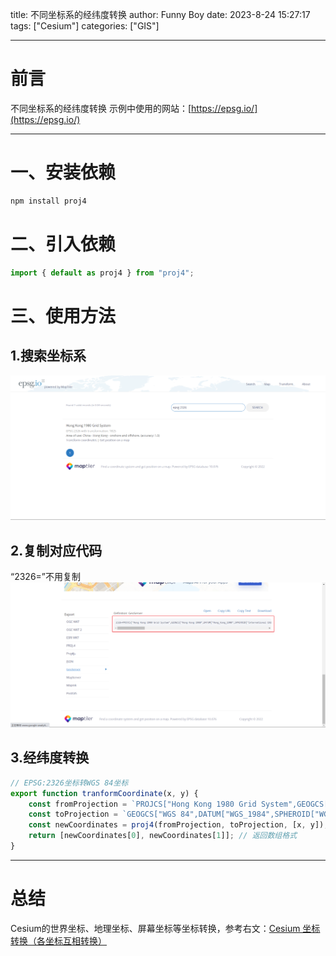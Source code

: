 title: 不同坐标系的经纬度转换
author: Funny Boy
date: 2023-8-24 15:27:17
tags: ["Cesium"]
categories: ["GIS"]

---

# 前言
不同坐标系的经纬度转换
示例中使用的网站：[https://epsg.io/](https://epsg.io/)

---
# 一、安装依赖

```powershell
npm install proj4
```

# 二、引入依赖

```javascript
import { default as proj4 } from "proj4";
```
# 三、使用方法
## 1.搜索坐标系
![在这里插入图片描述](https://raw.githubusercontent.com/752841728/hexo-picture/main/img/6-1.png)
## 2.复制对应代码
“2326=”不用复制
![在这里插入图片描述](https://raw.githubusercontent.com/752841728/hexo-picture/main/img/6-2.png)

## 3.经纬度转换

```javascript
// EPSG:2326坐标转WGS 84坐标
export function tranformCoordinate(x, y) {
	const fromProjection = `PROJCS["Hong Kong 1980 Grid System",GEOGCS["Hong Kong 1980",DATUM["Hong_Kong_1980",SPHEROID["International 1924",6378388,297],TOWGS84[-162.619,-276.959,-161.764,-0.067753,2.243648,1.158828,-1.094246]],PRIMEM["Greenwich",0,AUTHORITY["EPSG","8901"]],UNIT["degree",0.0174532925199433,AUTHORITY["EPSG","9122"]],AUTHORITY["EPSG","4611"]],PROJECTION["Transverse_Mercator"],PARAMETER["latitude_of_origin",22.3121333333333],PARAMETER["central_meridian",114.178555555556],PARAMETER["scale_factor",1],PARAMETER["false_easting",836694.05],PARAMETER["false_northing",819069.8],UNIT["metre",1,AUTHORITY["EPSG","9001"]],AUTHORITY["EPSG","2326"]]`;
	const toProjection = `GEOGCS["WGS 84",DATUM["WGS_1984",SPHEROID["WGS 84",6378137,298.257223563,AUTHORITY["EPSG","7030"]],AUTHORITY["EPSG","6326"]],PRIMEM["Greenwich",0,AUTHORITY["EPSG","8901"]],UNIT["degree",0.0174532925199433,AUTHORITY["EPSG","9122"]],AUTHORITY["EPSG","4326"]]`;
	const newCoordinates = proj4(fromProjection, toProjection, [x, y]);
	return [newCoordinates[0], newCoordinates[1]]; // 返回数组格式
}
```

---

# 总结
Cesium的世界坐标、地理坐标、屏幕坐标等坐标转换，参考右文：[Cesium 坐标转换（各坐标互相转换）](https://blog.csdn.net/qq_17627195/article/details/127412829?ops_request_misc=&request_id=6e5136859c114aab89fa9127494dc61b&biz_id=&utm_medium=distribute.pc_search_result.none-task-blog-2~blog~koosearch~default-1-127412829-null-null.268^v1^control&utm_term=%E5%9D%90%E6%A0%87%E8%BD%AC%E6%8D%A2&spm=1018.2226.3001.4450)